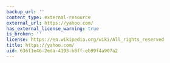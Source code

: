 ```yaml
---
backup_url: ''
content_type: external-resource
external_url: https://yahoo.com/
has_external_license_warning: true
is_broken: ''
license: https://en.wikipedia.org/wiki/All_rights_reserved
title: https://yahoo.com/
uid: 636f1e46-2eda-4193-b8ff-eb99f4a907a2
---
```

